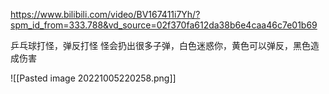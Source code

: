 https://www.bilibili.com/video/BV167411i7Yh/?spm_id_from=333.788&vd_source=02f370fa612da38b6e4caa46c7e01b69

乒乓球打怪，弹反打怪
怪会扔出很多子弹，白色迷惑你，黄色可以弹反，黑色造成伤害



![[Pasted image 20221005220258.png]]